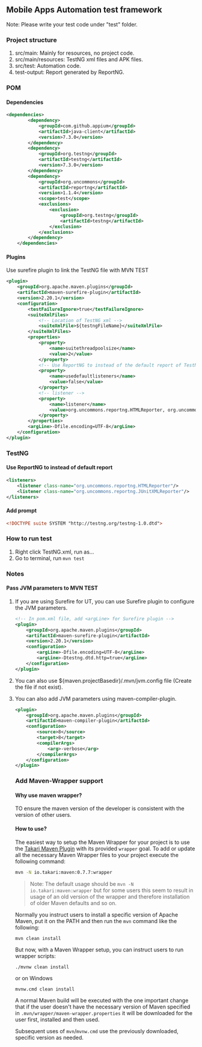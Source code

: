 ## Mobile Apps Automation test framework

Note: Please write your test code under "test" folder.

### Project structure

1. src/main: Mainly for resources, no project code.
2. src/main/resources: TestNG xml files and APK files.
3. src/test: Automation code.
4. test-output: Report generated by ReportNG.

### POM

#### Dependencies

```xml
<dependencies>
        <dependency>
            <groupId>com.github.appium</groupId>
            <artifactId>java-client</artifactId>
            <version>7.3.0</version>
        </dependency>
        <dependency>
            <groupId>org.testng</groupId>
            <artifactId>testng</artifactId>
            <version>7.3.0</version>
        </dependency>
        <dependency>
            <groupId>org.uncommons</groupId>
            <artifactId>reportng</artifactId>
            <version>1.1.4</version>
            <scope>test</scope>
            <exclusions>
                <exclusion>
                    <groupId>org.testng</groupId>
                    <artifactId>testng</artifactId>
                </exclusion>
            </exclusions>
        </dependency>
    </dependencies>
```

#### Plugins

Use surefire plugin to link the TestNG file with MVN TEST

```xml
<plugin>
    <groupId>org.apache.maven.plugins</groupId>
    <artifactId>maven-surefire-plugin</artifactId>
    <version>2.20.1</version>
    <configuration>
        <testFailureIgnore>true</testFailureIgnore>
        <suiteXmlFiles>
            <!-- Location of TestNG xml -->
            <suiteXmlFile>${testngFileName}</suiteXmlFile>
        </suiteXmlFiles>
        <properties>
            <property>
                <name>suitethreadpoolsize</name>
                <value>2</value>
            </property>
            <!-- Use ReportNG to instead of the default report of TestNG -->
            <property>
                <name>usedefaultlisteners</name>
                <value>false</value>
            </property>
            <!-- listener -->
            <property>
                <name>listener</name>
                <value>org.uncommons.reportng.HTMLReporter, org.uncommons.reportng.JUnitXMLReporter</value>
            </property>
        </properties>
        <argLine>-Dfile.encoding=UTF-8</argLine>
    </configuration>
</plugin>
```

### TestNG

#### Use ReportNG to instead of default report

```xml
<listeners>
    <listener class-name="org.uncommons.reportng.HTMLReporter"/>
    <listener class-name="org.uncommons.reportng.JUnitXMLReporter"/>
</listeners>
```

#### Add prompt

```xml
<!DOCTYPE suite SYSTEM "http://testng.org/testng-1.0.dtd">
```

### How to run test

1. Right click TestNG.xml, run as...
2. Go to terminal, run `mvn test`

### Notes

#### Pass JVM parameters to MVN TEST

1. If you are using Surefire for UT, you can use Surefire plugin to configure the JVM parameters.

   ```xml
   <!-- In pom.xml file, add <argLine> for Surefire plugin -->
   <plugin>
       <groupId>org.apache.maven.plugins</groupId>
       <artifactId>maven-surefire-plugin</artifactId>
       <version>2.20.1</version>
       <configuration>
           <argLine>-Dfile.encoding=UTF-8</argLine>
           <argLine>-Dtestng.dtd.http=true</argLine>
       </configuration>
   </plugin>
   ```

2. You can also use ${maven.projectBasedir}/.mvn/jvm.config file (Create the file if not exist).

3. You can also add JVM parameters using maven-compiler-plugin.

   ```xml
   <plugin>
       <groupId>org.apache.maven.plugins</groupId>
       <artifactId>maven-compiler-plugin</artifactId>
       <configuration>
           <source>8</source>
           <target>8</target>
           <compilerArgs>
               <arg>-verbose</arg>
           </compilerArgs>
       </configuration>
   </plugin>
   ```

   ### Add Maven-Wrapper support
   
   #### Why use maven wrapper?
   
   TO ensure the maven version of the developer is consistent with the version of other users.
   
   #### How to use?
   
   The easiest way to setup the Maven Wrapper for your project is to use the [Takari Maven Plugin](https://github.com/takari/takari-maven-plugin) with its provided `wrapper` goal. To add or update all the necessary Maven Wrapper files to your project execute the following command:
   
   ```bash
   mvn -N io.takari:maven:0.7.7:wrapper
   ```
   
   > Note: The default usage should be `mvn -N io.takari:maven:wrapper` but for some users this seem to result in usage of an old version of the wrapper and therefore installation of older Maven defaults and so on.
   
   Normally you instruct users to install a specific version of Apache Maven, put it on the PATH and then run the `mvn` command like the following:
   
   ```
   mvn clean install
   ```
   
   But now, with a Maven Wrapper setup, you can instruct users to run wrapper scripts:
   
   ```
   ./mvnw clean install
   ```
   
   or on Windows
   
   ```
   mvnw.cmd clean install
   ```
   
   A normal Maven build will be executed with the one important change that if the user doesn't have the necessary version of Maven specified in `.mvn/wrapper/maven-wrapper.properties` it will be downloaded for the user first, installed and then used.
   
   Subsequent uses of `mvn`/`mvnw.cmd` use the previously downloaded, specific version as needed.
